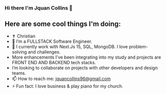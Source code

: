 ### Hi there I'm Jquan Collins 👋



##                             Here are some cool things I'm doing:
- ✝️ Christian
- 🔭 I’m a FULLSTACK Software Engineer.
- 🌱 I currently work with Next.Js 15, SQL, MongoDB. I love problem-solving and challenges.
-  More enhancements I've been integrating into my study and projects are FRONT END AND BACKEND tech stacks.
- I’m looking to collaborate on projects with other developers and design teams.
- 📫 How to reach me: jquancollins96@gmail.com
- ⚡ Fun fact: I love business &  play piano for my church.
